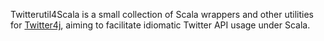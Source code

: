 Twitterutil4Scala is a small collection of Scala wrappers and other utilities for
[Twitter4j](http://twitter4j.org/en/index.html), aiming to facilitate idiomatic
Twitter API usage under Scala.
